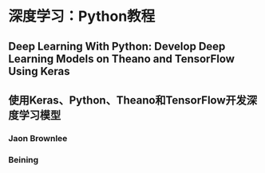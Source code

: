 # 深度学习：Python教程

## Deep Learning With Python: Develop Deep Learning Models on Theano and TensorFlow Using Keras

## 使用Keras、Python、Theano和TensorFlow开发深度学习模型

### Jaon Brownlee

### Beining


